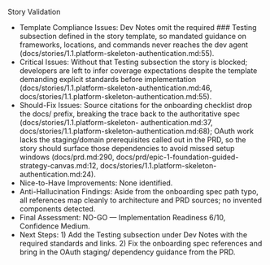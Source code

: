 Story Validation

  - Template Compliance Issues: Dev Notes omit the required ### Testing subsection defined in the story template, so mandated guidance on frameworks, locations, and commands never
    reaches the dev agent (docs/stories/1.1.platform-skeleton-authentication.md:55).
  - Critical Issues: Without that Testing subsection the story is blocked; developers are left to infer coverage expectations despite the template demanding explicit standards
    before implementation (docs/stories/1.1.platform-skeleton-authentication.md:46, docs/stories/1.1.platform-skeleton-authentication.md:55).
  - Should-Fix Issues: Source citations for the onboarding checklist drop the docs/ prefix, breaking the trace back to the authoritative spec (docs/stories/1.1.platform-skeleton-
    authentication.md:37, docs/stories/1.1.platform-skeleton-authentication.md:68); OAuth work lacks the staging/domain prerequisites called out in the PRD, so the story should
    surface those dependencies to avoid missed setup windows (docs/prd.md:290, docs/prd/epic-1-foundation-guided-strategy-canvas.md:12, docs/stories/1.1.platform-skeleton-
    authentication.md:24).
  - Nice-to-Have Improvements: None identified.
  - Anti-Hallucination Findings: Aside from the onboarding spec path typo, all references map cleanly to architecture and PRD sources; no invented components detected.
  - Final Assessment: NO-GO — Implementation Readiness 6/10, Confidence Medium.
  - Next Steps: 1) Add the Testing subsection under Dev Notes with the required standards and links. 2) Fix the onboarding spec references and bring in the OAuth staging/
    dependency guidance from the PRD.